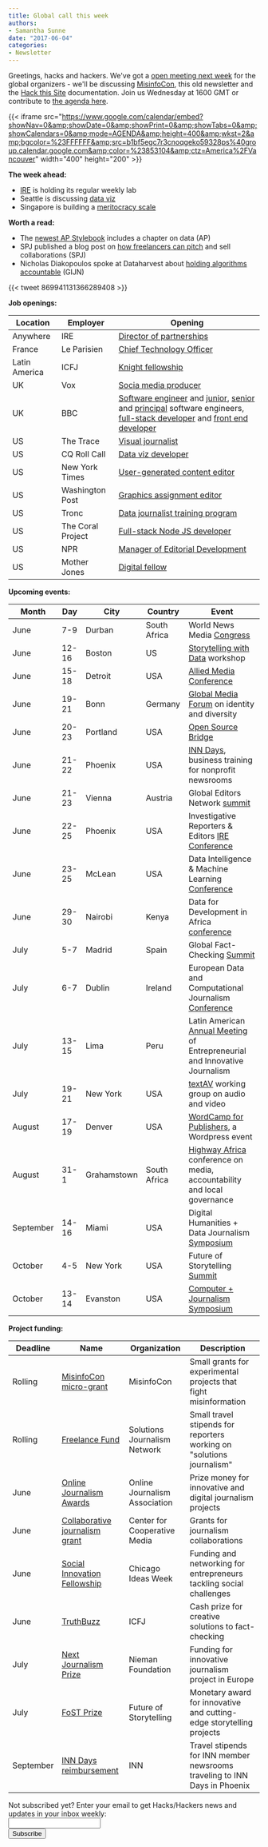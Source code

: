```yaml
---
title: Global call this week
authors:
- Samantha Sunne
date: "2017-06-04"
categories:
- Newsletter
---
```


Greetings, hacks and hackers. We've got a [open meeting next week](https://hackshackers.com/resources/global-open-call/) for the global organizers - we'll be discussing [MisinfoCon](http://misinfocon.com), this old newsletter and the [Hack this Site](https://hackshackers.com/hack-this-site/) documentation. Join us Wednesday at 1600 GMT or contribute to [the agenda here](https://etherpad.net/p/HH_June2017_OpenCall).

{{< iframe src="https://www.google.com/calendar/embed?showNav=0&amp;showDate=0&amp;showPrint=0&amp;showTabs=0&amp;showCalendars=0&amp;mode=AGENDA&amp;height=400&amp;wkst=2&amp;bgcolor=%23FFFFFF&amp;src=b1bf5egc7r3cnoqgeko59328ps%40group.calendar.google.com&amp;color=%23853104&amp;ctz=America%2FVancouver" width="400" height="200" >}}

**The week ahead:**

* [IRE](https://www.meetup.com/hackshackersIRE/) is holding its regular weekly lab
* Seattle is discussing [data viz](https://www.meetup.com/Hacks-Hackers-Seattle/events/239961883/)
* Singapore is building a [meritocracy scale](https://www.meetup.com/Hacks-Hackers-Singapore/events/240501245/)

**Worth a read:**

* The [newest AP Stylebook](https://www.ap.org/press-releases/2017/data-journalism-chapter-debuts-in-2017-ap-stylebook) includes a chapter on data (AP)
* SPJ published a blog post on [how freelancers can pitch](http://blogs.spjnetwork.org/freelance/2017/05/24/collaborative-freelancing/) and sell collaborations (SPJ)
* Nicholas Diakopoulos spoke at Dataharvest about [holding algorithms accountable](http://gijn.org/2017/05/30/how-can-we-make-algorithms-more-accountable/?mc_cid=e9ce72ab01&mc_eid=819f761f16) (GIJN)

{{< tweet 869941131366289408 >}}

**Job openings:**

| Location | Employer | Opening |
| ------ | -------- | ----------- |
Anywhere | IRE | [Director of partnerships](https://ire.org/blog/ire-news/2017/05/30/ire-seeks-director-partnerships/)
France | Le Parisien | [Chief Technology Officer](https://docs.google.com/document/d/1VqxidyQFAstbj6jnNzCCB2nPXOQ-QYDdo9zTgQAGMK0/edit?usp=drive_web)
Latin America | ICFJ | [Knight fellowship](http://www.icfj.org/icfj-knight-fellowship-latin-america)
UK | Vox | [Socia media producer](https://boards.greenhouse.io/voxmedia/jobs/535096?gh_jid=535096#.WS7hvxPyvVp)
UK | BBC | [Software engineer](http://careerssearch.bbc.co.uk/jobs/job/Software-Engineer/21903) and [junior](http://careerssearch.bbc.co.uk/jobs/job/Junior-Software-Engineer-News-Labs-WS2020/21781), [senior](http://careerssearch.bbc.co.uk/jobs/job/Senior-Software-Engineer/21759) and [principal](http://careerssearch.bbc.co.uk/jobs/job/Principal-Software-Engineer/21905) software engineers, [full-stack developer](http://careerssearch.bbc.co.uk/jobs/job/Senior-Software-Engineer-Full-Stack-Developer/20317) and [front end developer](http://careerssearch.bbc.co.uk/jobs/job/Front-End-Developer/20500)
US | The Trace | [Visual journalist](http://snd.org/jobs/view/news-designervisual-journalist/)
US | CQ Roll Call | [Data viz developer](https://careers-economist.icims.com/jobs/3479/senior-visual-reporter-designer%2c-cq-roll-call/job?mobile=false&width=1162&height=500&bga=true&needsRedirect=false&jan1offset=-300&jun1offset=-240)
US | New York Times | [User-generated content editor](http://www.nytco.com/careers/newsroom/social-media-strategy-and-ugc-editor/)
US | Washington Post | [Graphics assignment editor](https://www.washingtonpost.com/wp-stat/graphics/jobs/index.html)
US | Tronc | [Data journalist training program](http://www.metpronews.com/)
US | The Coral Project | [Full-stack Node JS developer](https://blog.coralproject.net/open-positions/)
US | NPR | [Manager of Editorial Development](https://recruiting.ultipro.com/NAT1011NATPR/JobBoard/af823b19-a43b-4cda-b6c2-c06508d84cf6/OpportunityDetail?opportunityId=dcce95e4-c2e4-4562-845e-3a262c3f0571)
US | Mother Jones | [Digital fellow](http://www.motherjones.com/about/types-of-fellowships#digital)

**Upcoming events:**

| Month | Day | City | Country | Event |
| ----- | --- | ---- | ------- | ----- |
June | 7-9 | Durban | South Africa | World News Media [Congress](https://events.wan-ifra.org/events/world-news-media-congress-2017)
June | 12-16 | Boston | US | [Storytelling with Data](http://www.bu.edu/today/2017/data-storytelling-is-for-everyone/) workshop
June | 15-18 | Detroit | USA | [Allied Media Conference](https://www.alliedmedia.org/amc)
June | 19-21 | Bonn | Germany | [Global Media Forum](http://www.dw.com/en/global-media-forum/global-media-forum/s-101219) on identity and diversity
June | 20-23 | Portland | USA | [Open Source Bridge](http://opensourcebridge.org/)
June | 21-22 | Phoenix | USA | [INN Days](https://www.eventbrite.com/e/inn-days-2017-growing-the-business-of-nonprofit-news-tickets-33152766818), business training for nonprofit newsrooms
June | 21-23 | Vienna | Austria | Global Editors Network [summit](https://events.bizzabo.com/201051/page/1009031/gen-summit-2017)
June | 22-25 | Phoenix | USA | Investigative Reporters & Editors [IRE Conference]([http://www.ire.org/conferences/ire2017/](http://www.ire.org/conferences/ire2017/))
June | 23-25 | McLean | USA | Data Intelligence & Machine Learning [Conference](http://www.data-intelligence.ai/)
June | 29-30 | Nairobi | Kenya | Data for Development in Africa [conference](http://code4sa.us8.list-manage1.com/track/click?u=11977a67604b965526b63ee6e&id=37c043ae17&e=d547841719)
July | 5-7 | Madrid | Spain | Global Fact-Checking [Summit](http://about.poynter.org/node/102080)
July | 6-7 | Dublin | Ireland | European Data and Computational Journalism [Conference](http://datajconf.com/)
July | 13-15 | Lima | Peru | Latin American [Annual Meeting](http://www.fnpi.org/es/fnpi/actividad/el-otro-encuentro-latinoamericano-anual-de-periodismo-emprendedor-e-innovador) of Entrepreneurial and Innovative Journalism
July | 19-21| New York | USA | [textAV](http://textav.tech) working group on audio and video
August | 17-19 | Denver | USA | [WordCamp for Publishers](https://2017-denver.journalist.wordcamp.org/), a Wordpress event
August | 31-1 | Grahamstown | South Africa | [Highway Africa](http://highwayafrica.ru.ac.za/) conference on media, accountability and local governance
September | 14-16 | Miami | USA | Digital Humanities + Data Journalism [Symposium](http://dhdjmiami.com/)
October | 4-5 | New York | USA | Future of Storytelling [Summit](https://futureofstorytelling.org/summit)
October | 13-14 | Evanston | USA | [Computer + Journalism Symposium](http://cj2017.northwestern.edu/)

**Project funding:**

| Deadline | Name | Organization | Description |
| -------- | ---- | ------------ | ----- |
Rolling | [MisinfoCon micro-grant](https://docs.google.com/forms/d/e/1FAIpQLScyX13mJU0DLUaoAFijjClCOUbzKrdqfFR2gMwv0eXVKJYXyQ/viewform?c=0&w=1) | MisinfoCon | Small grants for experimental projects that fight misinformation
Rolling | [Freelance Fund](http://solutionsjournalism.org/now-offering-travel-funds-freelancers/) | Solutions Journalism Network | Small travel stipends for reporters working on "solutions journalism"
June | [Online Journalism Awards](https://awards.journalists.org/) | Online Journalism Association | Prize money for innovative and digital journalism projects
June | [Collaborative journalism grant](http://centerforcooperativemedia.org/open-call-for-collaborative-reporting-projects-unveiled-at-collaborative-journalism-summit-heres-how-to-apply/) | Center for Cooperative Media | Grants for journalism collaborations
June | [Social Innovation Fellowship](https://www.chicagoideas.com/bhsi) | Chicago Ideas Week | Funding and networking for entrepreneurs tackling social challenges
June | [TruthBuzz](https://medium.com/truthbuzz) | ICFJ | Cash prize for creative solutions to fact-checking
July | [Next Journalism Prize](http://www.nextjournalism.eu/en/) | Nieman Foundation | Funding for innovative journalism project in Europe
July | [FoST Prize](https://futureofstorytelling.org/story/2017-fost-prize-submissions-are-open) | Future of Storytelling | Monetary award for innovative and cutting-edge storytelling projects
September | [INN Days reimbursement](https://form.jotform.com/60836014737961) | INN | Travel stipends for INN member newsrooms traveling to INN Days in Phoenix

<div id="mc_embed_signup"><form id="mc-embedded-subscribe-form" class="validate" action="//hackshackers.us1.list-manage.com/subscribe/post?u=c56f2e53d5ed6ef87f8aaa75c&amp;id=fb2bc6f10b" method="post" name="mc-embedded-subscribe-form" novalidate="" target="_blank">
<div id="mc_embed_signup_scroll">
<div class="mc-field-group"><label for="mce-EMAIL">Not subscribed yet? Enter your email to get Hacks/Hackers news and updates in your inbox weekly:  </label></div>
<div class="mc-field-group"><input id="mce-EMAIL" class="required email" name="EMAIL" type="email" value="" /></div>
<!-- real people should not fill this in and expect good things - do not remove this or risk form bot signups-->
<div style="position: absolute; left: -5000px;"><input tabindex="-1" name="b_c56f2e53d5ed6ef87f8aaa75c_fb2bc6f10b" type="text" value="" /></div>
<div class="clear"><input id="mc-embedded-subscribe" class="button" name="subscribe" type="submit" value="Subscribe" /></div>
</div>
</form></div>
<!--End mc_embed_signup-->

<meta name="twitter:card" content="summary">
<meta name="twitter:image:src" content="https://hackshackers.com/content-images/about/hackshackers_logomark.png">
